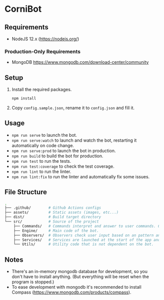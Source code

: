 # CorniBot

## Requirements

* NodeJS 12.x (<https://nodejs.org/>)

### Production-Only Requirements

* MongoDB <https://www.mongodb.com/download-center/community>

## Setup

1) Install the required packages.

    ```bash
    npm install
    ```

2) Copy `config.sample.json`, rename it to `config.json` and fill it.

## Usage

* `npm run serve` to launch the bot.
* `npm run serve:watch` to launch and watch the bot, restarting it automatically on code change.
* `npm run serve:prod` to launch the bot in production.
* `npm run build` to build the bot for production.
* `npm run test` to run the tests.
* `npm run test:coverage` to check the test coverage.
* `npm run lint` to run the linter.
* `npm run lint:fix` to run the linter and automatically fix some issues.

## File Structure

```bash
.
├── .github/        # Github Actions configs
├── assets/         # Static assets (images, etc...)
├── dist/           # Build target directory
└── src/            # Source of the project
    ├── Commands/   # Commands interpret and answer to user commands. One subdirectoy per CommandGroup (User, Moderation, Fun, etc...) and one file per Command.
    ├── Engine/     # Main code of the bot.
    ├── Observers/  # Observers check user input based on an pattern and run code. One file per Observer.
    ├── Services/   # Services are launched at the start of the app and run without user input. One file per Service. They can be accessed from Commands and Observers.
    └── Utils/      # Utility code that is not dependent on the bot.
```

## Notes

* There's an in-memory mongodb database for development, so you don't have to install anything. (But everything will be reset when the program is stopped.)
* To ease development with mongodb it's recommended to install Compass (<https://www.mongodb.com/products/compass>).
